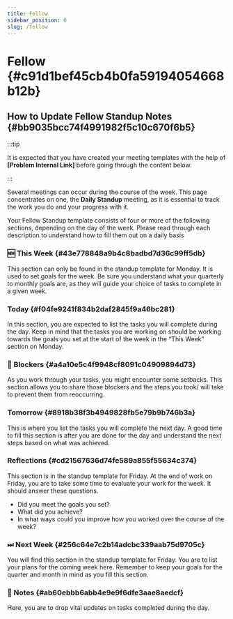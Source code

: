 ```yaml
---
title: Fellow
sidebar_position: 0
slug: /fellow
---
```




# Fellow {#c91d1bef45cb4b0fa59194054668b12b}


## How to Update Fellow Standup Notes {#bb9035bcc74f4991982f5c10c670f6b5}


:::tip

It is expected that you have created your meeting templates with the help of **[Problem Internal Link]** before going through the content below.

:::




Several meetings can occur during the course of the week. This page concentrates on one, the **Daily Standup** meeting, as it is essential to track the work you do and your progress with it.


Your Fellow Standup template consists of four or more of the following sections, depending on the day of the week. Please read through each description to understand how to fill them out on a daily basis


### **🆕** This Week {#43e778848a9b4c8badbd7d36c99ff5db}


This section can only be found in the standup template for Monday. It is used to set goals for the week. Be sure you understand what your quarterly to monthly goals are, as they will guide your choice of tasks to complete in a given week.


### Today {#f04fe9241f834b2daf2845f9a46bc281}


In this section, you are expected to list the tasks you will complete during the day. Keep in mind that the tasks you are working on should be working towards the goals you set at the start of the week in the “This Week” section on Monday.


### 🚧 Blockers {#a4a10e5c4f9948cf8091c04909894d73}


As you work through your tasks, you might encounter some setbacks. This section allows you to share those blockers and the steps you took/ will take to prevent them from reoccurring.


### Tomorrow {#8918b38f3b4949828fb5e79b9b746b3a}


This is where you list the tasks you will complete the next day. A good time to fill this section is after you are done for the day and understand the next steps based on what was achieved.


### Reflections {#cd21567636d74fe589a855f55634c374}


This section is in the standup template for Friday. At the end of work on Friday, you are to take some time to evaluate your work for the week. It should answer these questions.

- Did you meet the goals you set?
- What did you achieve?
- In what ways could you improve how you worked over the course of the week?

### ⏭ Next Week {#256c64e7c2b14adcbc339aab75d9705c}


You will find this section in the standup template for Friday. You are to list your plans for the coming week here. Remember to keep your goals for the quarter and month in mind as you fill this section.


### 💬 Notes {#ab60ebbb6abb4e9e9f6dfe3aae8aedcf}


Here, you are to drop vital updates on tasks completed during the day.

